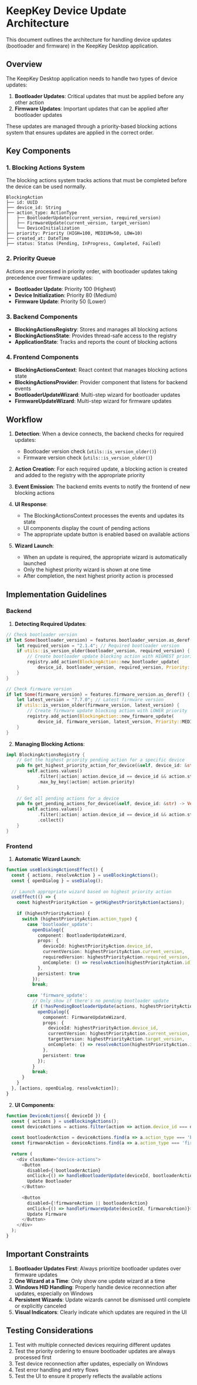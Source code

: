 # KeepKey Device Update Architecture

This document outlines the architecture for handling device updates (bootloader and firmware) in the KeepKey Desktop application.

## Overview

The KeepKey Desktop application needs to handle two types of device updates:

1. **Bootloader Updates**: Critical updates that must be applied before any other action
2. **Firmware Updates**: Important updates that can be applied after bootloader updates

These updates are managed through a priority-based blocking actions system that ensures updates are applied in the correct order.

## Key Components

### 1. Blocking Actions System

The blocking actions system tracks actions that must be completed before the device can be used normally.

```
BlockingAction
├── id: UUID
├── device_id: String
├── action_type: ActionType
│   ├── BootloaderUpdate(current_version, required_version)
│   ├── FirmwareUpdate(current_version, target_version)
│   └── DeviceInitialization
├── priority: Priority (HIGH=100, MEDIUM=50, LOW=10)
├── created_at: DateTime
├── status: Status (Pending, InProgress, Completed, Failed)
```

### 2. Priority Queue

Actions are processed in priority order, with bootloader updates taking precedence over firmware updates:

- **Bootloader Update**: Priority 100 (Highest)
- **Device Initialization**: Priority 80 (Medium)
- **Firmware Update**: Priority 50 (Lower)

### 3. Backend Components

- **BlockingActionsRegistry**: Stores and manages all blocking actions
- **BlockingActionsState**: Provides thread-safe access to the registry
- **ApplicationState**: Tracks and reports the count of blocking actions

### 4. Frontend Components

- **BlockingActionsContext**: React context that manages blocking actions state
- **BlockingActionsProvider**: Provider component that listens for backend events
- **BootloaderUpdateWizard**: Multi-step wizard for bootloader updates
- **FirmwareUpdateWizard**: Multi-step wizard for firmware updates

## Workflow

1. **Detection**: When a device connects, the backend checks for required updates:
   - Bootloader version check (`utils::is_version_older()`)
   - Firmware version check (`utils::is_version_older()`)

2. **Action Creation**: For each required update, a blocking action is created and added to the registry with the appropriate priority

3. **Event Emission**: The backend emits events to notify the frontend of new blocking actions

4. **UI Response**: 
   - The BlockingActionsContext processes the events and updates its state
   - UI components display the count of pending actions
   - The appropriate update button is enabled based on available actions

5. **Wizard Launch**:
   - When an update is required, the appropriate wizard is automatically launched
   - Only the highest priority wizard is shown at one time
   - After completion, the next highest priority action is processed

## Implementation Guidelines

### Backend 

1. **Detecting Required Updates**:
```rust
// Check bootloader version
if let Some(bootloader_version) = features.bootloader_version.as_deref() {
    let required_version = "2.1.4"; // Required bootloader version
    if utils::is_version_older(bootloader_version, required_version) {
        // Create bootloader update blocking action with HIGHEST priority
        registry.add_action(BlockingAction::new_bootloader_update(
            device_id, bootloader_version, required_version, Priority::HIGH));
    }
}

// Check firmware version
if let Some(firmware_version) = features.firmware_version.as_deref() {
    let latest_version = "7.7.0"; // Latest firmware version
    if utils::is_version_older(firmware_version, latest_version) {
        // Create firmware update blocking action with LOWER priority
        registry.add_action(BlockingAction::new_firmware_update(
            device_id, firmware_version, latest_version, Priority::MEDIUM));
    }
}
```

2. **Managing Blocking Actions**:
```rust
impl BlockingActionsRegistry {
    // Get the highest priority pending action for a specific device
    pub fn get_highest_priority_action_for_device(&self, device_id: &str) -> Option<&BlockingAction> {
        self.actions.values()
            .filter(|action| action.device_id == device_id && action.status == Status::Pending)
            .max_by_key(|action| action.priority)
    }
    
    // Get all pending actions for a device
    pub fn get_pending_actions_for_device(&self, device_id: &str) -> Vec<&BlockingAction> {
        self.actions.values()
            .filter(|action| action.device_id == device_id && action.status == Status::Pending)
            .collect()
    }
}
```

### Frontend

1. **Automatic Wizard Launch**:
```typescript
function useBlockingActionsEffect() {
  const { actions, resolveAction } = useBlockingActions();
  const { openDialog } = useDialog();
  
  // Launch appropriate wizard based on highest priority action
  useEffect(() => {
    const highestPriorityAction = getHighestPriorityAction(actions);
    
    if (highestPriorityAction) {
      switch (highestPriorityAction.action_type) {
        case 'bootloader_update':
          openDialog({
            component: BootloaderUpdateWizard,
            props: {
              deviceId: highestPriorityAction.device_id,
              currentVersion: highestPriorityAction.current_version,
              requiredVersion: highestPriorityAction.required_version,
              onComplete: () => resolveAction(highestPriorityAction.id)
            },
            persistent: true
          });
          break;
        
        case 'firmware_update':
          // Only show if there's no pending bootloader update
          if (!hasPendingBootloaderUpdate(actions, highestPriorityAction.device_id)) {
            openDialog({
              component: FirmwareUpdateWizard,
              props: {
                deviceId: highestPriorityAction.device_id,
                currentVersion: highestPriorityAction.current_version,
                targetVersion: highestPriorityAction.target_version,
                onComplete: () => resolveAction(highestPriorityAction.id)
              },
              persistent: true
            });
          }
          break;
      }
    }
  }, [actions, openDialog, resolveAction]);
}
```

2. **UI Components**:
```typescript
function DeviceActions({ deviceId }) {
  const { actions } = useBlockingActions();
  const deviceActions = actions.filter(action => action.device_id === deviceId);
  
  const bootloaderAction = deviceActions.find(a => a.action_type === 'bootloader_update');
  const firmwareAction = deviceActions.find(a => a.action_type === 'firmware_update');
  
  return (
    <div className="device-actions">
      <Button 
        disabled={!bootloaderAction} 
        onClick={() => handleBootloaderUpdate(deviceId, bootloaderAction)}>
        Update Bootloader
      </Button>
      
      <Button 
        disabled={!firmwareAction || bootloaderAction} 
        onClick={() => handleFirmwareUpdate(deviceId, firmwareAction)}>
        Update Firmware
      </Button>
    </div>
  );
}
```

## Important Constraints

1. **Bootloader Updates First**: Always prioritize bootloader updates over firmware updates
2. **One Wizard at a Time**: Only show one update wizard at a time
3. **Windows HID Handling**: Properly handle device reconnection after updates, especially on Windows
4. **Persistent Wizards**: Update wizards cannot be dismissed until complete or explicitly canceled
5. **Visual Indicators**: Clearly indicate which updates are required in the UI

## Testing Considerations

1. Test with multiple connected devices requiring different updates
2. Test the priority ordering to ensure bootloader updates are always processed first
3. Test device reconnection after updates, especially on Windows
4. Test error handling and retry flows
5. Test the UI to ensure it properly reflects the available actions
